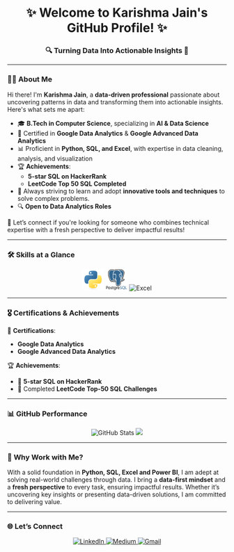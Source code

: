 <h1 align="center">✨ Welcome to Karishma Jain's GitHub Profile! ✨</h1>
<h3 align="center">🔍 Turning Data Into Actionable Insights 🚀</h3>

---

### 👩‍💻 **About Me**

Hi there! I'm **Karishma Jain**, a **data-driven professional** passionate about uncovering patterns in data and transforming them into actionable insights. Here's what sets me apart:

- 🎓 **B.Tech in Computer Science**, specializing in **AI & Data Science**
- 🌟 Certified in **Google Data Analytics** & **Google Advanced Data Analytics**
- 📊 Proficient in **Python, SQL, and Excel**, with expertise in data cleaning, analysis, and visualization
- 🏆 **Achievements**:
  - **5-star SQL on HackerRank**
  - **LeetCode Top 50 SQL Completed**
- 🌱 Always striving to learn and adopt **innovative tools and techniques** to solve complex problems.
- 🔍 **Open to Data Analytics Roles**

📩 Let’s connect if you're looking for someone who combines technical expertise with a fresh perspective to deliver impactful results!

---

### 🛠️ **Skills at a Glance**

<p align="center">
  <img src="https://raw.githubusercontent.com/devicons/devicon/master/icons/python/python-original.svg" alt="Python" width="50" height="50" />
  <img src="https://raw.githubusercontent.com/devicons/devicon/master/icons/postgresql/postgresql-original-wordmark.svg" alt="PostgreSQL" width="50" height="50" />
  <img src="https://upload.wikimedia.org/wikipedia/commons/thumb/3/34/Microsoft_Office_Excel_%282019%E2%80%93present%29.svg/2203px-Microsoft_Office_Excel_%282019%E2%80%93present%29.svg.png" alt="Excel" width="50" height="50" />
</p>

---

### 🎖️ **Certifications & Achievements**

🌟 **Certifications**:
- **Google Data Analytics**
- **Google Advanced Data Analytics**

🏆 **Achievements**:
- 🥇 **5-star SQL on HackerRank**
- 🏅 Completed **LeetCode Top-50 SQL Challenges**

---

### 📊 **GitHub Performance**

<p align="center">
  <img src="https://github-readme-stats.vercel.app/api?username=karishma122&show_icons=true&theme=radical" alt="GitHub Stats" width="450" />
  <img src="https://github-readme-streak-stats.herokuapp.com/?user=karishma122&theme=radical" />
</p>

---

### 🌟 **Why Work with Me?**

With a solid foundation in **Python, SQL, Excel and Power BI**, I am adept at solving real-world challenges through data. I bring a **data-first mindset** and a **fresh perspective** to every task, ensuring impactful results. Whether it’s uncovering key insights or presenting data-driven solutions, I am committed to delivering value.

---

### 🌐 **Let’s Connect**

<p align="center">
  <a href="https://www.linkedin.com/in/karishmajain124/" target="_blank">
    <img src="https://raw.githubusercontent.com/rahuldkjain/github-profile-readme-generator/master/src/images/icons/Social/linked-in-alt.svg" alt="LinkedIn" height="40" width="50" />
  </a>
  <a href="https://medium.com/@jainkarishma0102" target="_blank">
    <img src="https://upload.wikimedia.org/wikipedia/commons/e/ec/Medium_logo_Monogram.svg" alt="Medium" height="40" width="50" />
  </a>
  <a href="mailto:jainkarishma0102@gmail.com" target="_blank">
    <img src="https://1000logos.net/wp-content/uploads/2021/05/Gmail-logo.png" alt="Gmail" height="30" width="50" />
  </a>
</p>

